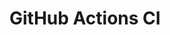 # GitHub Actions CI




















































































































































































































































































































































































































































































































































































































































































































































































































































































































































































































































































































































































































































































































































































































































































































































































































































































































































































































































































































































































































































































































































































































































































